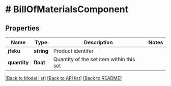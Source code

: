 # # BillOfMaterialsComponent

## Properties

Name | Type | Description | Notes
------------ | ------------- | ------------- | -------------
**jfsku** | **string** | Product identifer |
**quantity** | **float** | Quantity of the set item within this set |

[[Back to Model list]](../../README.md#models) [[Back to API list]](../../README.md#endpoints) [[Back to README]](../../README.md)
